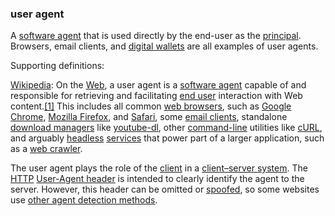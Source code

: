 ### user agent

<p class="c8"><span>A </span><span class="c2"><a class="c3" href="#h.qv9e403ohhxe">software agent</a></span><span>&nbsp;that is used directly by the end-user as the </span><span class="c2"><a class="c3" href="#h.sydbe7rk6244">principal</a></span><span>. Browsers, email clients, and </span><span class="c2"><a class="c3" href="#h.sxnvf3f5v156">digital wallets</a></span><span class="c0">&nbsp;are all examples of user agents.</span></p><p class="c8"><span class="c0">Supporting definitions:</span></p><p class="c8"><span class="c2"><a class="c3" href="https://www.google.com/url?q=https://en.wikipedia.org/wiki/User_agent&amp;sa=D&amp;source=editors&amp;ust=1706779842903664&amp;usg=AOvVaw1Wc5Q7eoAods_xb0FEAe-u">Wikipedia</a></span><span>: On the </span><span class="c2"><a class="c3" href="https://www.google.com/url?q=https://en.wikipedia.org/wiki/World_Wide_Web&amp;sa=D&amp;source=editors&amp;ust=1706779842903900&amp;usg=AOvVaw061X7Tc-xvUMjFxoKgweid">Web</a></span><span>, a user agent is a </span><span class="c2"><a class="c3" href="https://www.google.com/url?q=https://en.wikipedia.org/wiki/Software_agent&amp;sa=D&amp;source=editors&amp;ust=1706779842904092&amp;usg=AOvVaw0mnj4TfF5DQah9u2uF7csq">software agent</a></span><span>&nbsp;capable of and responsible for retrieving and facilitating </span><span class="c2"><a class="c3" href="https://www.google.com/url?q=https://en.wikipedia.org/wiki/End_user&amp;sa=D&amp;source=editors&amp;ust=1706779842904259&amp;usg=AOvVaw0ZL0jb0U3mgx4FKVk6TCCY">end user</a></span><span>&nbsp;interaction with Web content.</span><span class="c2 c22"><a class="c3" href="https://www.google.com/url?q=https://en.wikipedia.org/wiki/User_agent%23cite_note-1&amp;sa=D&amp;source=editors&amp;ust=1706779842904430&amp;usg=AOvVaw1E69TDJxH0pRqrtUE-1DpV">[1]</a></span><span>&nbsp;This includes all common </span><span class="c2"><a class="c3" href="https://www.google.com/url?q=https://en.wikipedia.org/wiki/Web_browser&amp;sa=D&amp;source=editors&amp;ust=1706779842904604&amp;usg=AOvVaw3mPVRccvtEbfyLDq2WJh6m">web browsers</a></span><span>, such as </span><span class="c2"><a class="c3" href="https://www.google.com/url?q=https://en.wikipedia.org/wiki/Google_Chrome&amp;sa=D&amp;source=editors&amp;ust=1706779842904779&amp;usg=AOvVaw17ci4TnQwUEiPv_G7O-rsQ">Google Chrome</a></span><span>, </span><span class="c2"><a class="c3" href="https://www.google.com/url?q=https://en.wikipedia.org/wiki/Mozilla_Firefox&amp;sa=D&amp;source=editors&amp;ust=1706779842904959&amp;usg=AOvVaw1BMA_F07qbofsRXOSGI3UZ">Mozilla Firefox</a></span><span>, and </span><span class="c2"><a class="c3" href="https://www.google.com/url?q=https://en.wikipedia.org/wiki/Safari_(web_browser)&amp;sa=D&amp;source=editors&amp;ust=1706779842905128&amp;usg=AOvVaw3jREFMYb3BBRiVM1cjAzCq">Safari</a></span><span>, some </span><span class="c2"><a class="c3" href="https://www.google.com/url?q=https://en.wikipedia.org/wiki/Email_client&amp;sa=D&amp;source=editors&amp;ust=1706779842905290&amp;usg=AOvVaw0kSpgBBpIJ_hqBFRfdHFMP">email clients</a></span><span>, standalone </span><span class="c2"><a class="c3" href="https://www.google.com/url?q=https://en.wikipedia.org/wiki/Download_manager&amp;sa=D&amp;source=editors&amp;ust=1706779842905459&amp;usg=AOvVaw3KozY7hVoNkXIVwPgq3wsx">download managers</a></span><span>&nbsp;like </span><span class="c2"><a class="c3" href="https://www.google.com/url?q=https://en.wikipedia.org/wiki/Youtube-dl&amp;sa=D&amp;source=editors&amp;ust=1706779842905622&amp;usg=AOvVaw2DIVTNXYwExN-qunEeze2E">youtube-dl</a></span><span>, other </span><span class="c2"><a class="c3" href="https://www.google.com/url?q=https://en.wikipedia.org/wiki/Command-line&amp;sa=D&amp;source=editors&amp;ust=1706779842905789&amp;usg=AOvVaw2bQ0zSptFSaB5xTnpvHfAC">command-line</a></span><span>&nbsp;utilities like </span><span class="c2"><a class="c3" href="https://www.google.com/url?q=https://en.wikipedia.org/wiki/CURL&amp;sa=D&amp;source=editors&amp;ust=1706779842905953&amp;usg=AOvVaw3I6vQumEaqEPiJ5-YN3Qwr">cURL</a></span><span>, and arguably </span><span class="c2"><a class="c3" href="https://www.google.com/url?q=https://en.wikipedia.org/wiki/Headless_software&amp;sa=D&amp;source=editors&amp;ust=1706779842906119&amp;usg=AOvVaw0fxMavmu4bCrEu7PaZmLBq">headless</a></span><span>&nbsp;</span><span class="c2"><a class="c3" href="https://www.google.com/url?q=https://en.wikipedia.org/wiki/Service_(systems_architecture)&amp;sa=D&amp;source=editors&amp;ust=1706779842906284&amp;usg=AOvVaw15y4EX3rbjZAM0Ug3US_9H">services</a></span><span>&nbsp;that power part of a larger application, such as a </span><span class="c2"><a class="c3" href="https://www.google.com/url?q=https://en.wikipedia.org/wiki/Web_crawler&amp;sa=D&amp;source=editors&amp;ust=1706779842906446&amp;usg=AOvVaw3XyFbJXNyyxNIheTXRnPM-">web crawler</a></span><span class="c0">.</span></p><p class="c8"><span>The user agent plays the role of the </span><span class="c2"><a class="c3" href="https://www.google.com/url?q=https://en.wikipedia.org/wiki/Client_(computing)&amp;sa=D&amp;source=editors&amp;ust=1706779842906769&amp;usg=AOvVaw2Mj7IUAB_naLe5VnuERBO2">client</a></span><span>&nbsp;in a </span><span class="c2"><a class="c3" href="https://www.google.com/url?q=https://en.wikipedia.org/wiki/Client%25E2%2580%2593server_model&amp;sa=D&amp;source=editors&amp;ust=1706779842906953&amp;usg=AOvVaw2QKxcTGJWq_b0lNkqYWHqZ">client–server system</a></span><span>. The </span><span class="c2"><a class="c3" href="https://www.google.com/url?q=https://en.wikipedia.org/wiki/HTTP&amp;sa=D&amp;source=editors&amp;ust=1706779842907128&amp;usg=AOvVaw0VJnxeGFObGDw-IeWgzoRR">HTTP</a></span><span>&nbsp;</span><span class="c2"><a class="c3" href="https://www.google.com/url?q=https://en.wikipedia.org/wiki/User-Agent_header&amp;sa=D&amp;source=editors&amp;ust=1706779842907292&amp;usg=AOvVaw0iArPH83xZQuNXSNodfrqu">User-Agent header</a></span><span>&nbsp;is intended to clearly identify the agent to the server. However, this header can be omitted or </span><span class="c2"><a class="c3" href="https://www.google.com/url?q=https://en.wikipedia.org/wiki/User_agent_spoofing&amp;sa=D&amp;source=editors&amp;ust=1706779842907464&amp;usg=AOvVaw33w84hsXlawIAwF3ML5Ex4">spoofed</a></span><span>, so some websites use </span><span class="c2"><a class="c3" href="https://www.google.com/url?q=https://en.wikipedia.org/wiki/Browser_sniffing&amp;sa=D&amp;source=editors&amp;ust=1706779842907632&amp;usg=AOvVaw2NX86OYLcYxic3jPjnATpD">other agent detection methods</a></span><span class="c0">.</span></p>